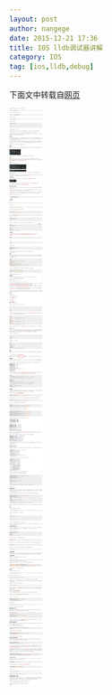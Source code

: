 ```yaml
---
layout: post
author: nangege
date: 2015-12-21 17:36
title: IOS lldb调试器讲解
category: IOS
tag: [ios,lldb,debug]
---
```


下面文中转载自[网页](http://objccn.io/issue-19-2/)

![ios lldb debug](/public/img/ios/ios_lldb_debug.png)
